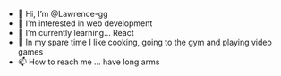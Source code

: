 - 👋 Hi, I’m @Lawrence-gg
- 👀 I’m interested in web development
- 🌱 I’m currently learning... React
- 💞️ In my spare time I like cooking, going to the gym and playing video games
- 📫 How to reach me ... have long arms

<!---
Lawrence-gg/Lawrence-gg is a ✨ special ✨ repository because its `README.md` (this file) appears on your GitHub profile.
You can click the Preview link to take a look at your changes.
--->
